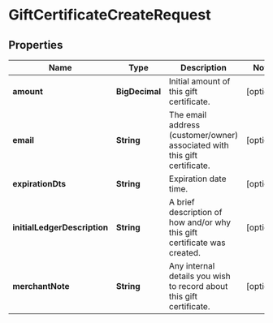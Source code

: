 

# GiftCertificateCreateRequest


## Properties

| Name | Type | Description | Notes |
|------------ | ------------- | ------------- | -------------|
|**amount** | **BigDecimal** | Initial amount of this gift certificate. |  [optional] |
|**email** | **String** | The email address (customer/owner) associated with this gift certificate. |  [optional] |
|**expirationDts** | **String** | Expiration date time. |  [optional] |
|**initialLedgerDescription** | **String** | A brief description of how and/or why this gift certificate was created. |  [optional] |
|**merchantNote** | **String** | Any internal details you wish to record about this gift certificate. |  [optional] |



